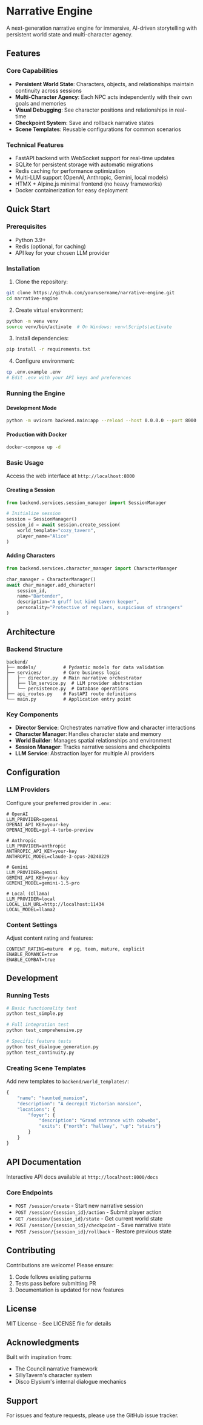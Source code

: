 # Narrative Engine

A next-generation narrative engine for immersive, AI-driven storytelling with persistent world state and multi-character agency.

## Features

### Core Capabilities
- **Persistent World State**: Characters, objects, and relationships maintain continuity across sessions
- **Multi-Character Agency**: Each NPC acts independently with their own goals and memories
- **Visual Debugging**: See character positions and relationships in real-time
- **Checkpoint System**: Save and rollback narrative states
- **Scene Templates**: Reusable configurations for common scenarios

### Technical Features
- FastAPI backend with WebSocket support for real-time updates
- SQLite for persistent storage with automatic migrations
- Redis caching for performance optimization
- Multi-LLM support (OpenAI, Anthropic, Gemini, local models)
- HTMX + Alpine.js minimal frontend (no heavy frameworks)
- Docker containerization for easy deployment

## Quick Start

### Prerequisites
- Python 3.9+
- Redis (optional, for caching)
- API key for your chosen LLM provider

### Installation

1. Clone the repository:
```bash
git clone https://github.com/yourusername/narrative-engine.git
cd narrative-engine
```

2. Create virtual environment:
```bash
python -m venv venv
source venv/bin/activate  # On Windows: venv\Scripts\activate
```

3. Install dependencies:
```bash
pip install -r requirements.txt
```

4. Configure environment:
```bash
cp .env.example .env
# Edit .env with your API keys and preferences
```

### Running the Engine

#### Development Mode
```bash
python -m uvicorn backend.main:app --reload --host 0.0.0.0 --port 8000
```

#### Production with Docker
```bash
docker-compose up -d
```

### Basic Usage

Access the web interface at `http://localhost:8000`

#### Creating a Session
```python
from backend.services.session_manager import SessionManager

# Initialize session
session = SessionManager()
session_id = await session.create_session(
    world_template="cozy_tavern",
    player_name="Alice"
)
```

#### Adding Characters
```python
from backend.services.character_manager import CharacterManager

char_manager = CharacterManager()
await char_manager.add_character(
    session_id,
    name="Bartender",
    description="A gruff but kind tavern keeper",
    personality="Protective of regulars, suspicious of strangers"
)
```

## Architecture

### Backend Structure
```
backend/
├── models/          # Pydantic models for data validation
├── services/        # Core business logic
│   ├── director.py  # Main narrative orchestrator
│   ├── llm_service.py  # LLM provider abstraction
│   └── persistence.py  # Database operations
├── api_routes.py    # FastAPI route definitions
└── main.py          # Application entry point
```

### Key Components

- **Director Service**: Orchestrates narrative flow and character interactions
- **Character Manager**: Handles character state and memory
- **World Builder**: Manages spatial relationships and environment
- **Session Manager**: Tracks narrative sessions and checkpoints
- **LLM Service**: Abstraction layer for multiple AI providers

## Configuration

### LLM Providers

Configure your preferred provider in `.env`:

```env
# OpenAI
LLM_PROVIDER=openai
OPENAI_API_KEY=your-key
OPENAI_MODEL=gpt-4-turbo-preview

# Anthropic
LLM_PROVIDER=anthropic
ANTHROPIC_API_KEY=your-key
ANTHROPIC_MODEL=claude-3-opus-20240229

# Gemini
LLM_PROVIDER=gemini
GEMINI_API_KEY=your-key
GEMINI_MODEL=gemini-1.5-pro

# Local (Ollama)
LLM_PROVIDER=local
LOCAL_LLM_URL=http://localhost:11434
LOCAL_MODEL=llama2
```

### Content Settings

Adjust content rating and features:

```env
CONTENT_RATING=mature  # pg, teen, mature, explicit
ENABLE_ROMANCE=true
ENABLE_COMBAT=true
```

## Development

### Running Tests
```bash
# Basic functionality test
python test_simple.py

# Full integration test
python test_comprehensive.py

# Specific feature tests
python test_dialogue_generation.py
python test_continuity.py
```

### Creating Scene Templates

Add new templates to `backend/world_templates/`:

```python
{
    "name": "haunted_mansion",
    "description": "A decrepit Victorian mansion",
    "locations": {
        "foyer": {
            "description": "Grand entrance with cobwebs",
            "exits": {"north": "hallway", "up": "stairs"}
        }
    }
}
```

## API Documentation

Interactive API docs available at `http://localhost:8000/docs`

### Core Endpoints

- `POST /session/create` - Start new narrative session
- `POST /session/{session_id}/action` - Submit player action
- `GET /session/{session_id}/state` - Get current world state
- `POST /session/{session_id}/checkpoint` - Save narrative state
- `POST /session/{session_id}/rollback` - Restore previous state

## Contributing

Contributions are welcome! Please ensure:
1. Code follows existing patterns
2. Tests pass before submitting PR
3. Documentation is updated for new features

## License

MIT License - See LICENSE file for details

## Acknowledgments

Built with inspiration from:
- The Council narrative framework
- SillyTavern's character system
- Disco Elysium's internal dialogue mechanics

## Support

For issues and feature requests, please use the GitHub issue tracker.